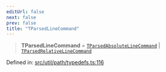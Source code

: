 ```yaml
---
editUrl: false
next: false
prev: false
title: "TParsedLineCommand"
---
```


> **TParsedLineCommand** = [`TParsedAbsoluteLineCommand`](/api/type-aliases/tparsedabsolutelinecommand/) \| [`TParsedRelativeLineCommand`](/api/type-aliases/tparsedrelativelinecommand/)

Defined in: [src/util/path/typedefs.ts:116](https://github.com/fabricjs/fabric.js/blob/8206f10a405480a7ba988ff6cfdde6412c1f13f8/src/util/path/typedefs.ts#L116)
